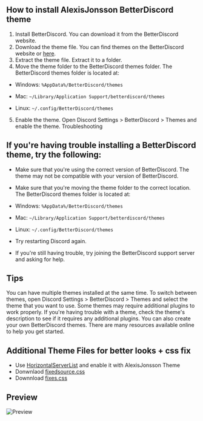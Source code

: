 ## How to install AlexisJonsson BetterDiscord theme

1. Install BetterDiscord. You can download it from the BetterDiscord website.
2. Download the theme file. You can find themes on the BetterDiscord website or [here](https://github.com/AlexisJonsson/AlexisJonsson.github.io/blob/master/BetterDiscordAddons/Themes/modern-discord.theme.css).
3. Extract the theme file. Extract it to a folder.
4. Move the theme folder to the BetterDiscord themes folder. The BetterDiscord themes folder is located at:

- Windows: ``` %AppData%/BetterDiscord/themes ```

- Mac: ``` ~/Library/Application Support/betterdiscord/themes ```

- Linux: ```~/.config/BetterDiscord/themes```

5. Enable the theme. Open Discord Settings > BetterDiscord > Themes and enable the theme.
Troubleshooting

## If you're having trouble installing a BetterDiscord theme, try the following:

- Make sure that you're using the correct version of BetterDiscord. The theme may not be compatible with your version of BetterDiscord.
- Make sure that you're moving the theme folder to the correct location. The BetterDiscord themes folder is located at:
- Windows: ``` %AppData%/BetterDiscord/themes ```

- Mac: ``` ~/Library/Application Support/betterdiscord/themes ```

- Linux: ```~/.config/BetterDiscord/themes```
- Try restarting Discord again.
- If you're still having trouble, try joining the BetterDiscord support server and asking for help.


## Tips
You can have multiple themes installed at the same time. To switch between themes, open Discord Settings > BetterDiscord > Themes and select the theme that you want to use.
Some themes may require additional plugins to work properly. If you're having trouble with a theme, check the theme's description to see if it requires any additional plugins.
You can also create your own BetterDiscord themes. There are many resources available online to help you get started.

## Additional Theme Files for better looks + css fix
- Use [HorizontalServerList](https://github.com/DiscordStyles/HorizontalServerList) and enable it with AlexisJonsson Theme
- Donwnlaod [fixedsource.css](https://onkofonko.github.io/theme/fixedsource.css) 
- Downnload [fixes.css](https://onkofonko.github.io/theme/fixes.css)

## Preview
![Preview](https://github.com/simplehima/AlexisJonsson.github.io/blob/master/images/Screenshot.png)
